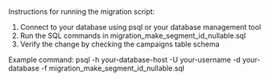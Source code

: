 Instructions for running the migration script:

1. Connect to your database using psql or your database management tool
2. Run the SQL commands in migration_make_segment_id_nullable.sql
3. Verify the change by checking the campaigns table schema

Example command:
psql -h your-database-host -U your-username -d your-database -f migration_make_segment_id_nullable.sql
